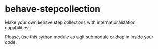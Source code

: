 # behave-stepcollection
Make your own behave step collections with internationalization capabilities.

Please, use this python module as a git submodule or drop in inside your code.
